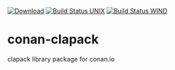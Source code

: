 [![Download](https://api.bintray.com/packages/joakimono/conan/clapack%3Ajoakimono/images/download.svg)](https://bintray.com/joakimono/conan/clapack%3Ajoakimono/_latestVersion)
[![Build Status UNIX](https://travis-ci.org/joakimono/conan-clapack.png?branch=master)](https://travis-ci.org/joakimono/conan-clapack)
[![Build Status WIND](https://ci.appveyor.com/api/projects/status/github/joakimono/conan-clapack?branch=master&svg=true)](https://travis-ci.org/joakimono/conan-clapack)
# conan-clapack 

clapack library package for conan.io
